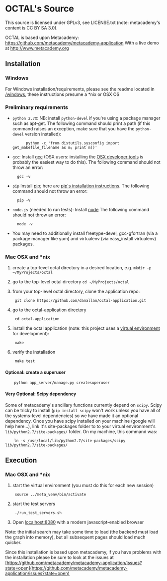 OCTAL's Source
==============

This source is licensed under GPLv3, see LICENSE.txt (note: metacademy's content is CC BY SA 3.0).

OCTAL is based upon Metacademy:
https://github.com/metacademy/metacademy-application
With a live demo at http://www.metacademy.org


## Installation

### Windows
For Windows installation/requirements, please see the readme located in [/windows](/windows), these instructions presume a *nix or OSX OS


### Preliminary requirements
* `python 2.7X`: NB: install `python-devel` if you're using a package manager such as apt-get. The following command should print a path (if this command raises an exception, make sure that you have the `python-devel` version installed):

            python -c 'from distutils.sysconfig import get_makefile_filename as m; print m()'

* `gcc`: Install [gcc](http://gcc.gnu.org) (OSX users: installing the [OSX developer tools](https://developer.apple.com/technologies/tools/) is probably the easiest way to do this). The following command should not throw an error:

        gcc -v

* `pip` Install [pip](http://www.pip-installer.org/en/latest/); here are [pip's installation instructions](http://www.pip-installer.org/en/latest/installing.html). The following command should not throw an error:

        pip -V

* `node.js` (needed to run tests): Install [node](http://nodejs.org/) The following command should not throw an error:

        node -v

* You may need to additionally install freetype-devel, gcc-gfortran (via a package manager like yum) and virtualenv (via easy_install virtualenv) packages.

### Mac OSX and *nix

1. create a top-level octal directory in a desired location, e.g. `mkdir -p ~/MyProjects/octal`
1. go to the top-level octal directory `cd ~/MyProjects/octal`
1. from your top-level octal directory, clone the application repo:

        git clone https://github.com/danallan/octal-application.git

1. go to the octal-application directory

        cd octal-application

1. install the octal application (note: this project uses a [virtual environment](http://www.virtualenv.org/en/latest/) for development):

        make

1. verify the installation

        make test

#### Optional: create a superuser

        python app_server/manage.py createsuperuser

#### Very Optional: Scipy dependency
Some of metacademy's ancillary functions currently depend on `scipy`. Scipy can be tricky to install (`pip install scipy` won't work unless you have all of the systems-level dependencies) so we have made it an optional dependency. Once you have scipy installed on your machine (google will help here...), link it's site-packages folder to to your virtual environment's `lib/python2.7/site-packages/` folder. On my machine, this command was:

        ln -s /usr/local/lib/python2.7/site-packages/scipy lib/python2.7/site-packages/


## Execution

### Mac OSX and *nix

1. start the virtual environment (you must do this for each new session)

        source ../meta_venv/bin/activate

1. start the test servers

        ./run_test_servers.sh

1. Open [localhost:8080](http://localhost:8080) with a modern javascript-enabled browser

Note: the initial search may take some time to load (the backend must load the graph into memory), but all subsequent pages should load much quicker.

Since this installation is based upon metacademy, if you have problems with the installation please be sure to look at the issues at [https://github.com/metacademy/metacademy-application/issues?state=open](https://github.com/metacademy/metacademy-application/issues?state=open)
